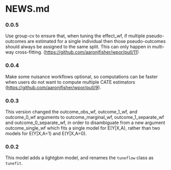 NEWS.md
=====


### 0.0.5

Use group-cv to ensure that, when tuning the effect_wf, if multiple pseudo-outcomes are estimated for a single individual then those pseudo-outcomes should always be assigned to the same split. This can only happen in multi-way cross-fitting. (https://github.com/aaronjfisher/wpor/pull/11)

### 0.0.4

Make some nuisance workflows optional, so computations can be faster when users do not want to compute multiple CATE estimators (https://github.com/aaronjfisher/wpor/pull/9).

### 0.0.3

This version changed the outcome_obs_wf, outcome_1_wf, and outcome_0_wf arguments to outcome_marginal_wf, outcome_1_separate_wf  and
outcome_0_separate_wf, in order to disambiguate from a new argument 
outcome_single_wf which fits a single model for E(Y|X,A), rather than
two models for E(Y|X,A=1) and E(Y|X,A=0).

### 0.0.2

This model adds a lightgbm model, and renames the `tuneflow` class as `tunefit`.

